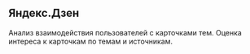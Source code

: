 ## Яндекс.Дзен
Анализ взаимодействия пользователей с карточками тем. Оценка интереса к карточкам по темам и источникам.
